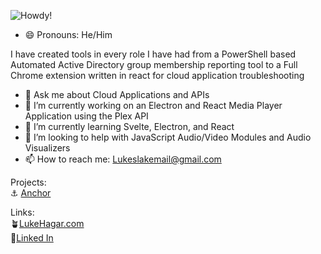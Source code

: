 ![Howdy!](https://github.com/LukeHagar/LukeHagar/blob/main/Hi!%20(864%20%C3%97%20286%20px).gif)
- 😄 Pronouns: He/Him

I have created tools in every role I have had from a PowerShell based Automated Active Directory group membership reporting tool to a Full Chrome extension written in react for cloud application troubleshooting 

- 💬 Ask me about Cloud Applications and APIs
- 🔭 I’m currently working on an Electron and React Media Player Application using the Plex API
- 🌱 I’m currently learning Svelte, Electron, and React
- 🤔 I’m looking to help with JavaScript Audio/Video Modules and Audio Visualizers
- 📫 How to reach me: Lukeslakemail@gmail.com

Projects:  
⚓ [Anchor](https://github.com/luke-hagar-sp/Anchor "Anchor Chrome Extension")          

Links:  
🪴[LukeHagar.com](https://lukehagar.com/ "Luke Hagar's Website")          
🔗[Linked In](https://www.linkedin.com/in/lukehagar/ "Luke Hagar's LinkedIn")         
